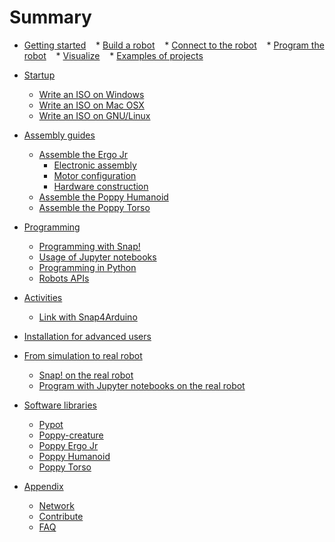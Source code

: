 # Summary
* [Getting started](getting-started/README.md)
    * [Build a robot](getting-started/build.md)
    * [Connect to the robot](getting-started/connect.md)
    * [Program the robot](getting-started/program-the-robot.md)
    * [Visualize](getting-started/visualize.md)
    * [Examples of projects](getting-started/example-of-projects.md)
* [Startup](startup/README.md)
    - [Write an ISO on Windows](startup/windows.md)
    - [Write an ISO on Mac OSX](startup/macos.md)
    - [Write an ISO on GNU/Linux](startup/linux.md)
* [Assembly guides](assembly-guides/README.md)
    - [Assemble the Ergo Jr](assembly-guides/ergo-jr/README.md)
        * [Electronic assembly](assembly-guides/ergo-jr/electronic-assembly.md)
        * [Motor configuration](assembly-guides/ergo-jr/motor-configuration.md)
        * [Hardware construction](assembly-guides/ergo-jr/mechanical-construction.md)
    - [Assemble the Poppy Humanoid](assembly-guides/poppy-humanoid/README.md)
    - [Assemble the Poppy Torso](assembly-guides/poppy-torso/README.md)

* [Programming](programming/README.md)
    - [Programming with Snap!](programming/snap.md)
    - [Usage of Jupyter notebooks](programming/notebooks.md)
    - [Programming in Python](programming/python.md)
    - [Robots APIs](programming/rest.md)
* [Activities](demo-activities/README.md)
    - [Link with Snap4Arduino](demo-activities/snap4arduino.md)
* [Installation for advanced users](installation-for-advanced-users/README.md)
* [From simulation to real robot](from-simulation-to-real-robot/README.md)
    - [Snap! on the real robot](from-simulation-to-real-robot/using-snap.md)
    - [Program with Jupyter notebooks on the real robot](from-simulation-to-real-robot/using-jupyter.md)
* [Software libraries](software-libraries/README.md)
    - [Pypot](software-libraries/pypot.md)
    - [Poppy-creature](software-libraries/poppy-creature.md)
    - [Poppy Ergo Jr](software-libraries/poppy-ergo-jr.md)
    - [Poppy Humanoid](software-libraries/poppy-humanoid.md)
    - [Poppy Torso](software-libraries/poppy-torso.md) 
* [Appendix](appendix/README.md)
    - [Network](appendix/network.md)
    - [Contribute](appendix/contribute.md)
    - [FAQ](appendix/faq.md)
    <!-- - [Raspoppy](appendix/raspoppy.md) -->

